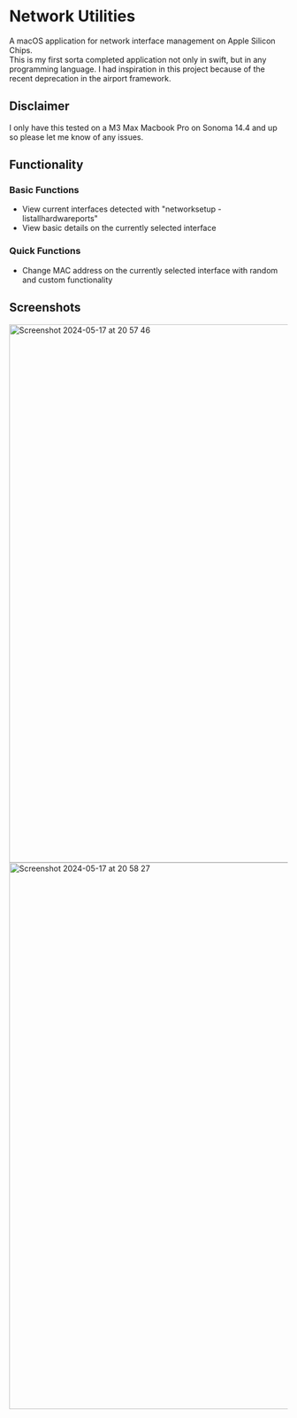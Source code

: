 # Network Utilities
A macOS application for network interface management on Apple Silicon Chips. <br>
This is my first sorta completed application not only in swift, but in any programming language. I had inspiration in this project because of the recent deprecation in the airport framework.

## Disclaimer
I only have this tested on a M3 Max Macbook Pro on Sonoma 14.4 and up so please let me know of any issues.

## Functionality
### Basic Functions
- View current interfaces detected with "networksetup -listallhardwareports"
- View basic details on the currently selected interface
### Quick Functions
- Change MAC address on the currently selected interface with random and custom functionality

## Screenshots
<img width="973" alt="Screenshot 2024-05-17 at 20 57 46" src="https://github.com/rngkGit/Network-Utilities/assets/64713406/a21bcdd5-3ef1-4835-bdca-2b904c680a7a">
<img width="988" alt="Screenshot 2024-05-17 at 20 58 27" src="https://github.com/rngkGit/Network-Utilities/assets/64713406/ea464954-ed63-4dd3-aee2-4c51e97a4c5b">
